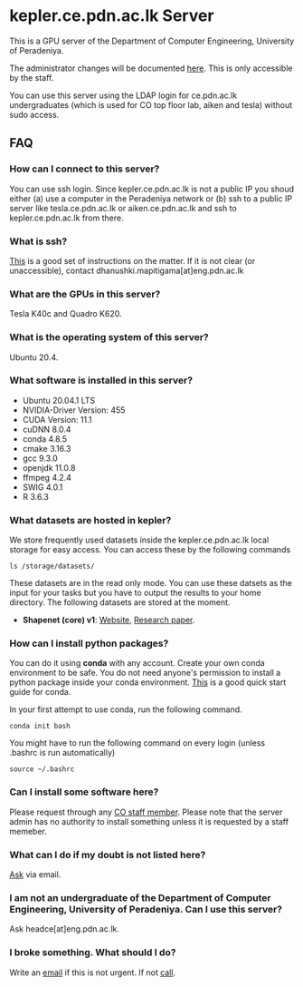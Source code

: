 # kepler.ce.pdn.ac.lk Server

This is a GPU server of the Department of Computer Engineering, University of Peradeniya. 

The administrator changes will be documented [here](https://github.com/cepdnaclk/server-documentation). This is only accessible by the staff.

You can use this server using the LDAP login for ce.pdn.ac.lk undergraduates (which is used for CO top floor lab, aiken and tesla) without sudo access.

## FAQ

### How can I connect to this server?

You can use ssh login. Since kepler.ce.pdn.ac.lk is not a public IP you shoud either (a) use a computer in the Peradeniya network or (b) ssh to a public IP server like tesla.ce.pdn.ac.lk or aiken.ce.pdn.ac.lk and ssh to kepler.ce.pdn.ac.lk from there.

### What is ssh?
[This](https://ce-pdn-ac-lk.com/cewiki/server_use:use_of_servers) is a good set of instructions on the matter. If it is not clear (or unaccessible), contact dhanushki.mapitigama[at]eng.pdn.ac.lk 

### What are the GPUs in this server?

Tesla K40c and Quadro K620.

###  What is the operating system of this server?

Ubuntu 20.4.


### What software is installed in this server?

* Ubuntu 20.04.1 LTS
* NVIDIA-Driver Version: 455
* CUDA Version: 11.1
* cuDNN 8.0.4
* conda 4.8.5
* cmake 3.16.3
* gcc 9.3.0
* openjdk 11.0.8
* ffmpeg 4.2.4
* SWIG 4.0.1
* R 3.6.3 

### What datasets are hosted in kepler?

We store frequently used datasets inside the kepler.ce.pdn.ac.lk local storage for easy access. You can access these by the following commands
```
ls /storage/datasets/
``` 
These datasets are in the read only mode. You can use these datsets as the input for your tasks but you have to output the results to your home directory. The following datasets are stored at the moment.
* **Shapenet (core) v1**: [Website](https://www.shapenet.org/), [Research paper](https://arxiv.org/abs/1512.03012).




### How can I install python packages?

You can do it using **conda** with any account. Create your own conda environment to be safe. You do not need anyone's permission to install a python package inside your conda environment. [This](https://docs.conda.io/projects/conda/en/4.6.0/_downloads/52a95608c49671267e40c689e0bc00ca/conda-cheatsheet.pdf) is a good quick start guide for conda.
<!-- 2. **docker** with docker enabled accounts. -->

In your first attempt to use conda, run the following command.

```
conda init bash
```
You might have to run the following command on every login (unless .bashrc is run automatically)
```
source ~/.bashrc
```


###  Can I install some software here?

Please request through any [CO staff member](http://www.ce.pdn.ac.lk/academic-staff/). Please note that the server admin has no authority to install something unless it is requested by a staff memeber.

### What can I do if my doubt is not listed here?

[Ask](https://gihan.me/contact) via email.


### I am not an undergraduate of the Department of Computer Engineering, University of Peradeniya. Can I use this server?

Ask headce[at]eng.pdn.ac.lk.<!--  Specify whether you need a normal LDAP account or a normal LDAP account + docker. -->


### I broke something. What should I do?

Write an [email](https://gihan.me/contact) if this is not urgent. If not [call](https://gihan.me/contact).
